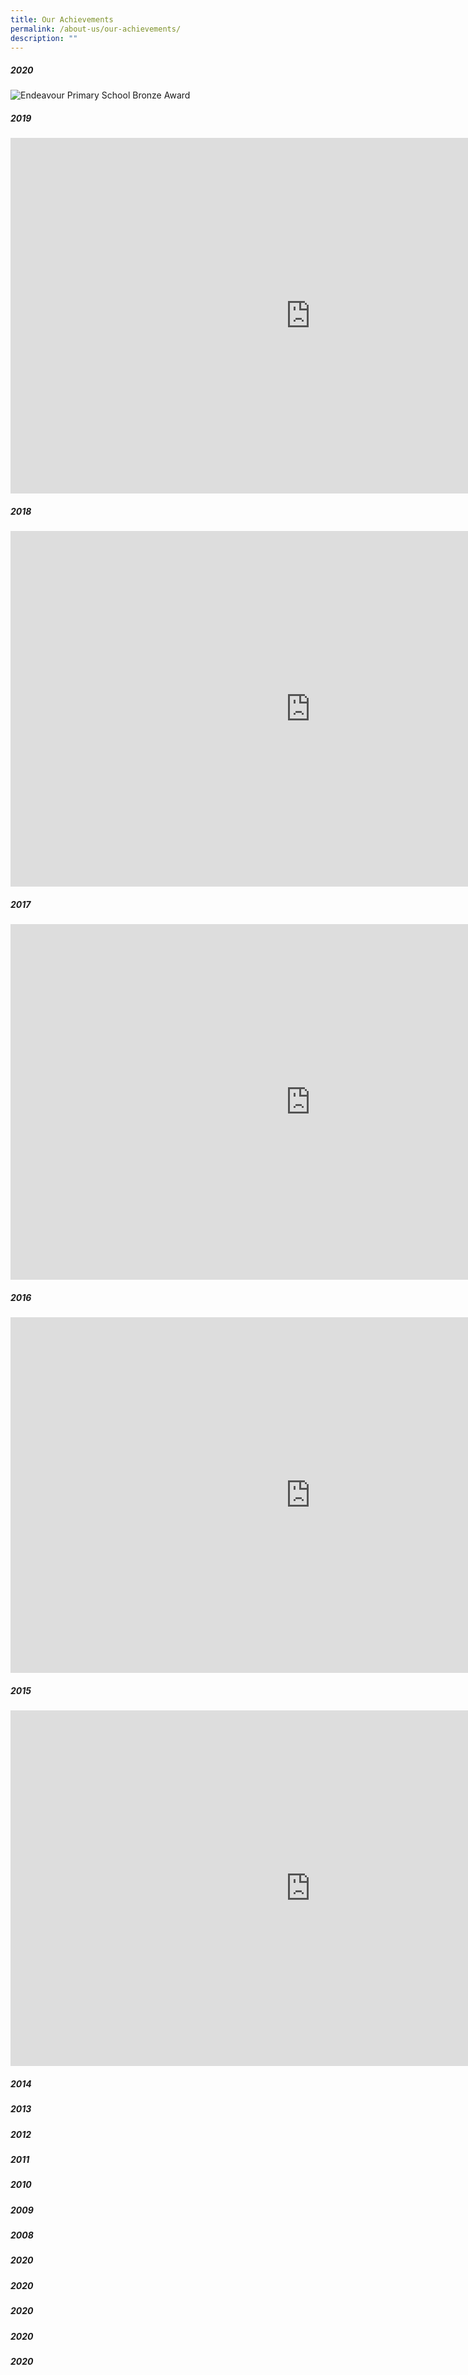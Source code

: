 ```yaml
---
title: Our Achievements
permalink: /about-us/our-achievements/
description: ""
---
```

##### **2020**

![Endeavour Primary School Bronze Award](/images/Endeavour-Primary-SchoolLong.jpg)

##### **2019**

<iframe allowfullscreen="true" height="569" width="960" frameborder="0" src="https://docs.google.com/presentation/d/e/2PACX-1vQtsRHAOVxmQ-wGzsR8PRcaJLRzejdv8u-hEEiQAvJeX-I_e8epztcFFj9JRIZfDaA35Qsqqm_j_VYW/embed?start=false&amp;loop=false&amp;delayms=10000"></iframe>

##### **2018**

<iframe allowfullscreen="true" height="569" width="960" frameborder="0" src="https://docs.google.com/presentation/d/e/2PACX-1vQ2XRittTGj2fus9kTlUp5mJFH8ofam3fnzD5xD8fzlJNwGFKULePaXHYzyyShhoGkCLCkzNwvVGoHY/embed?start=false&amp;loop=false&amp;delayms=10000"></iframe>

##### **2017**

<iframe allowfullscreen="true" height="569" width="960" frameborder="0" src="https://docs.google.com/presentation/d/e/2PACX-1vR9LOIsY0YIoXML70B9VWhHeaWYymZni1waDvxQTMDGwqabY54bwaL8CdkDzlm6n0QIhdsfja0jZnR9/embed?start=false&amp;loop=false&amp;delayms=10000"></iframe>

##### **2016**

<iframe allowfullscreen="true" height="569" width="960" frameborder="0" src="https://docs.google.com/presentation/d/e/2PACX-1vRSKHist9cKOO2AV3d1cUp61i4a_bTuDptfeyx_59_Hw7HzKuR4yU65AjFtSXEjqZrhVekfOIzLW63E/embed?start=false&amp;loop=false&amp;delayms=10000"></iframe>

##### **2015**

<iframe allowfullscreen="true" height="569" width="960" frameborder="0" src="https://docs.google.com/presentation/d/e/2PACX-1vR480uF8ozRpQm92RutczN3lzhRjeVASeEl7wWOkzYLAZu6nHiW54yuGJRIS3jnjnGMc4eE35aHSXyP/embed?start=false&amp;loop=false&amp;delayms=10000"></iframe>

##### **2014**



##### **2013**

##### **2012**

##### **2011**

##### **2010**

##### **2009**

##### **2008**

##### **2020**

##### **2020**

##### **2020**

##### **2020**

##### **2020**